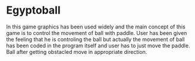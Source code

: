 # Egyptoball

In this game graphics has been used widely and the main concept of this game is to control the movement of ball with paddle. User has been given the feeling that he is controling the ball but actually the movement of ball has been coded in the program itself and user has to just move the paddle. Ball after getting obstacled move in appropriate direction.
